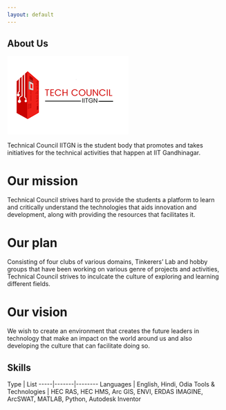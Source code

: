 ```yaml
---
layout: default
---
```


## About Us

<img class="profile-picture" src="download.png">

Technical Council IITGN is the student body that promotes and takes initiatives for the technical activities that happen at IIT Gandhinagar. 

# Our mission
Technical Council strives hard to provide the students a platform to learn and critically understand the technologies that aids innovation and development, along with providing the resources that facilitates it.
# Our plan 
Consisting of four clubs of various domains, Tinkerers’ Lab and hobby groups that have been working on various genre of projects and activities, Technical Council strives to inculcate the culture of exploring and learning different fields.
# Our vision
We wish to create an environment that creates the future leaders in technology that make an impact on the world around us and also developing the culture that can facilitate doing so.

## Skills

Type | List
-----|-------|--------
Languages | English, Hindi, Odia
Tools & Technologies | HEC RAS, HEC HMS, Arc GIS, ENVI, ERDAS IMAGINE, ArcSWAT, MATLAB, Python, Autodesk Inventor
 



